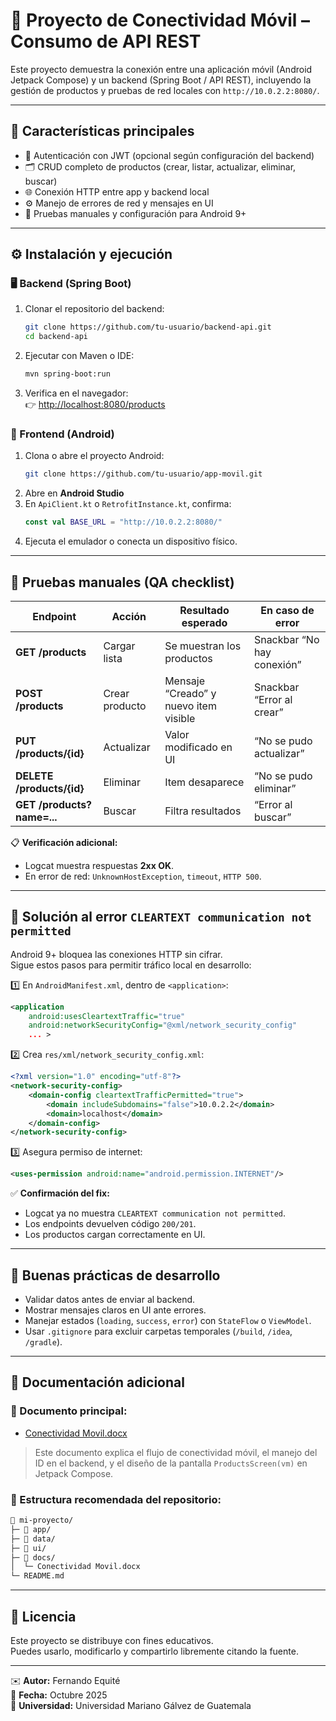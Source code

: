 # 📱 Proyecto de Conectividad Móvil – Consumo de API REST

Este proyecto demuestra la conexión entre una aplicación móvil (Android Jetpack Compose) y un backend (Spring Boot / API REST), incluyendo la gestión de productos y pruebas de red locales con `http://10.0.2.2:8080/`.

---

## 🧩 Características principales

- 🔐 Autenticación con JWT (opcional según configuración del backend)
- 🗂️ CRUD completo de productos (crear, listar, actualizar, eliminar, buscar)
- 🌐 Conexión HTTP entre app y backend local
- ⚙️ Manejo de errores de red y mensajes en UI
- 🧪 Pruebas manuales y configuración para Android 9+

---

## ⚙️ Instalación y ejecución

### 🖥️ Backend (Spring Boot)
1. Clonar el repositorio del backend:
   ```bash
   git clone https://github.com/tu-usuario/backend-api.git
   cd backend-api
   ```
2. Ejecutar con Maven o IDE:
   ```bash
   mvn spring-boot:run
   ```
3. Verifica en el navegador:  
   👉 [http://localhost:8080/products](http://localhost:8080/products)

### 📱 Frontend (Android)
1. Clona o abre el proyecto Android:
   ```bash
   git clone https://github.com/tu-usuario/app-movil.git
   ```
2. Abre en **Android Studio**
3. En `ApiClient.kt` o `RetrofitInstance.kt`, confirma:
   ```kotlin
   const val BASE_URL = "http://10.0.2.2:8080/"
   ```
4. Ejecuta el emulador o conecta un dispositivo físico.

---

## 🧪 Pruebas manuales (QA checklist)

| Endpoint | Acción | Resultado esperado | En caso de error |
|-----------|--------|--------------------|------------------|
| **GET /products** | Cargar lista | Se muestran los productos | Snackbar “No hay conexión” |
| **POST /products** | Crear producto | Mensaje “Creado” y nuevo item visible | Snackbar “Error al crear” |
| **PUT /products/{id}** | Actualizar | Valor modificado en UI | “No se pudo actualizar” |
| **DELETE /products/{id}** | Eliminar | Item desaparece | “No se pudo eliminar” |
| **GET /products?name=...** | Buscar | Filtra resultados | “Error al buscar” |

📋 **Verificación adicional:**  
- Logcat muestra respuestas **2xx OK**.  
- En error de red: `UnknownHostException`, `timeout`, `HTTP 500`.

---

## 🧰 Solución al error `CLEARTEXT communication not permitted`

Android 9+ bloquea las conexiones HTTP sin cifrar.  
Sigue estos pasos para permitir tráfico local en desarrollo:

1️⃣ En `AndroidManifest.xml`, dentro de `<application>`:
```xml
<application
    android:usesCleartextTraffic="true"
    android:networkSecurityConfig="@xml/network_security_config"
    ... >
```

2️⃣ Crea `res/xml/network_security_config.xml`:
```xml
<?xml version="1.0" encoding="utf-8"?>
<network-security-config>
    <domain-config cleartextTrafficPermitted="true">
        <domain includeSubdomains="false">10.0.2.2</domain>
        <domain>localhost</domain>
    </domain-config>
</network-security-config>
```

3️⃣ Asegura permiso de internet:
```xml
<uses-permission android:name="android.permission.INTERNET"/>
```

✅ **Confirmación del fix:**
- Logcat ya no muestra `CLEARTEXT communication not permitted`.
- Los endpoints devuelven código `200/201`.
- Los productos cargan correctamente en UI.

---

## 🧠 Buenas prácticas de desarrollo

- Validar datos antes de enviar al backend.
- Mostrar mensajes claros en UI ante errores.
- Manejar estados (`loading`, `success`, `error`) con `StateFlow` o `ViewModel`.
- Usar `.gitignore` para excluir carpetas temporales (`/build`, `/idea`, `/gradle`).

---

## 📘 Documentación adicional

### 📄 Documento principal:
- [Conectividad Movil.docx](./docs/Conectividad%20Movil.docx)

> Este documento explica el flujo de conectividad móvil, el manejo del ID en el backend, y el diseño de la pantalla `ProductsScreen(vm)` en Jetpack Compose.

### 📁 Estructura recomendada del repositorio:
```bash
📂 mi-proyecto/
├─ 📁 app/
├─ 📁 data/
├─ 📁 ui/
├─ 📁 docs/
│  └─ Conectividad Movil.docx
└─ README.md
```

---

## 🧾 Licencia

Este proyecto se distribuye con fines educativos.  
Puedes usarlo, modificarlo y compartirlo libremente citando la fuente.

---

✉️ **Autor:** Fernando Equité  
📅 **Fecha:** Octubre 2025  
🏫 **Universidad:** Universidad Mariano Gálvez de Guatemala
